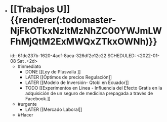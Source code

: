- # [[Trabajos U]]  {{renderer(:todomaster-NjFkOTkxNzItMzNhZC00YWJmLWFhMjQtM2ExMWQxZTkxOWNh)}}
  id:: 61dc237b-1620-4acf-8aea-326df2e12c22
  SCHEDULED: <2022-01-08 Sat .+2d>
	- #inmediato
		- DONE [[Ley de Plusvalía ]]
		- LATER [[Óptimos de precios Regulación]]
		- LATER [[Modelo de Inversión- Qtobi en Ecuador]]
		- TODO [[Experimentos  en Linea - Influencia del Efecto Gratis en la adquisición de un seguro de medicina prepagada a través de Facebook.]]
	- #urgente
		- LATER [[Mercado Laboral]]
	- #Hacer